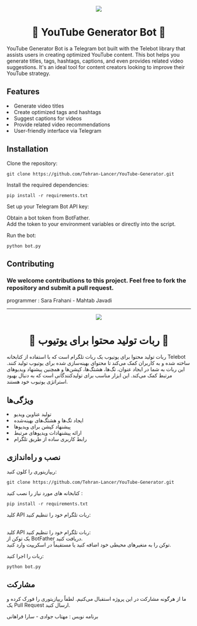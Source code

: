 <p align='center'>
 <img src="https://tehranlancer.com/media/2023/06/logo_lancer_h-2-copy.png">
</p>
<h1 align='center'>🎥 YouTube Generator Bot 🤖</h1>
<p>YouTube Generator Bot is a Telegram bot built with the Telebot library that assists users in creating optimized YouTube content. This bot helps you generate titles, tags, hashtags, captions, and even provides related video suggestions. It's an ideal tool for content creators looking to improve their YouTube strategy.</p>
<h2>Features</h2>
<li>Generate video titles</li>
<li>Create optimized tags and hashtags</li>
<li>Suggest captions for videos</li>
<li>Provide related video recommendations</li>
<li>User-friendly interface via Telegram</li>
<h2>Installation</h2>
<p>Clone the repository:</p>

    git clone https://github.com/Tehran-Lancer/YouTube-Generator.git
<p>Install the required dependencies:</p>

    pip install -r requirements.txt
<p>Set up your Telegram Bot API key:<br>

Obtain a bot token from BotFather.<br>
Add the token to your environment variables or directly into the script.
</p>
<p>Run the bot:
</p>

    python bot.py

<h2>Contributing</h2>
<h3>We welcome contributions to this project. Feel free to fork the repository and submit a pull request.</h3>
<p>programmer : Sara Frahani - Mahtab Javadi</p>

<hr>

<p align='center'>
 <img src="https://tehranlancer.com/media/2023/06/logo_lancer_h-2-copy.png">
</p>
<h1 align='center'>🎥 ربات تولید محتوا برای یوتیوب 🤖</h1>
<p>ربات تولید محتوا برای یوتیوب یک ربات تلگرام است که با استفاده از کتابخانه Telebot ساخته شده و به کاربران کمک می‌کند تا محتوای بهینه‌سازی شده برای یوتیوب تولید کنند. این ربات به شما در ایجاد عنوان، تگ‌ها، هشتگ‌ها، کپشن‌ها و همچنین پیشنهاد ویدیوهای مرتبط کمک می‌کند. این ابزار مناسب برای تولیدکنندگانی است که به دنبال بهبود استراتژی یوتیوب خود هستند.</p>
<h2>ویژگی‌ها</h2>
<li>تولید عناوین ویدیو</li>
<li>ایجاد تگ‌ها و هشتگ‌های بهینه‌شده</li>
<li>پیشنهاد کپشن برای ویدیوها</li>
<li>ارائه پیشنهادات ویدیوهای مرتبط</li>
<li>رابط کاربری ساده از طریق تلگرام</li>
<h2>نصب و راه‌اندازی</h2>
<p>ریپازیتوری را کلون کنید:</p>

    git clone https://github.com/Tehran-Lancer/YouTube-Generator.git
<p>کتابخانه های مورد نیاز را نصب کنید :</p>

    pip install -r requirements.txt
<p>کلید API ربات تلگرام خود را تنظیم کنید:

<br>کلید API ربات تلگرام خود را تنظیم کنید:<br>یک توکن از BotFather دریافت کنید.<br>توکن را به متغیرهای محیطی خود اضافه کنید یا مستقیماً در اسکریپت وارد کنید.
</p>
<p>ربات را اجرا کنید:</p>

    python bot.py

<h2>مشارکت</h2>
<p>ما از هرگونه مشارکت در این پروژه استقبال می‌کنیم. لطفاً ریپازیتوری را فورک کرده و یک Pull Request ارسال کنید.</p>
<p>برنامه نویس : مهتاب جوادی - سارا فراهانی</p>
